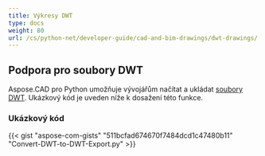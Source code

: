 ```yaml
---
title: Výkresy DWT
type: docs
weight: 80
url: /cs/python-net/developer-guide/cad-and-bim-drawings/dwt-drawings/
---
```


## **Podpora pro soubory DWT**

Aspose.CAD pro Python umožňuje vývojářům načítat a ukládat [soubory DWT](https://docs.fileformat.com/cad/dwt/). Ukázkový kód je uveden níže k dosažení této funkce.

### Ukázkový kód

{{< gist "aspose-com-gists" "511bcfad674670f7484dcd1c47480b11" "Convert-DWT-to-DWT-Export.py" >}}
